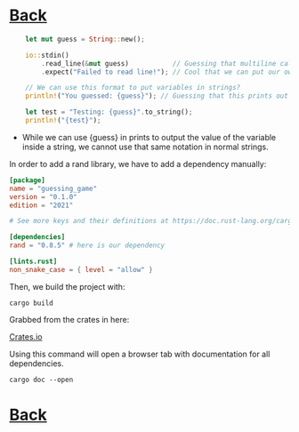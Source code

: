 #
# [Back](./../../README.md)

```rs
    let mut guess = String::new();

    io::stdin()
        .read_line(&mut guess)           // Guessing that multiline calls are normal convention?
        .expect("Failed to read line!"); // Cool that we can put our own exception?

    // We can use this format to put variables in strings?
    println!("You guessed: {guess}"); // Guessing that this prints out "guess" variable?

    let test = "Testing: {guess}".to_string();
    println!("{test}");
```
* While we can use {guess} in prints to output the value of the variable inside a string, we cannot use that same notation in normal strings.

In order to add a rand library, we have to add a dependency manually:
```toml
[package]
name = "guessing_game"
version = "0.1.0"
edition = "2021"

# See more keys and their definitions at https://doc.rust-lang.org/cargo/reference/manifest.html

[dependencies]
rand = "0.8.5" # here is our dependency

[lints.rust]
non_snake_case = { level = "allow" }
```

Then, we build the project with:
```
cargo build
```

Grabbed from the crates in here:

[Crates.io](https://crates.io/)

Using this command will open a browser tab with documentation for all dependencies.
```
cargo doc --open
```

#
# [Back](./../../README.md)